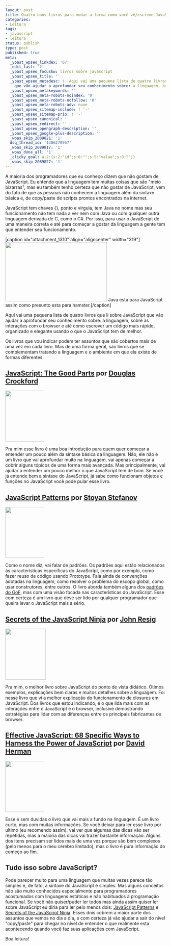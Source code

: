 ```yaml
---
layout: post
title: Quatro bons livros para mudar a forma como você vê/escreve JavaScript
categories:
- Leitura
tags:
- javascript
- leitura
status: publish
type: post
published: true
meta:
  _yoast_wpseo_linkdex: '67'
  _edit_last: '2'
  _yoast_wpseo_focuskw: livros sobre javascript
  _yoast_wpseo_title: ''
  _yoast_wpseo_metadesc: ! 'Aqui vai uma pequena lista de quatro livros sobre JavaScript
    que vão ajudar a aprofundar seu conhecimento sobre: a linguagem, browsers e mais.'
  _yoast_wpseo_metakeywords: ''
  _yoast_wpseo_meta-robots-noindex: '0'
  _yoast_wpseo_meta-robots-nofollow: '0'
  _yoast_wpseo_meta-robots-adv: none
  _yoast_wpseo_sitemap-include: ! '-'
  _yoast_wpseo_sitemap-prio: ! '-'
  _yoast_wpseo_canonical: ''
  _yoast_wpseo_redirect: ''
  _yoast_wpseo_opengraph-description: ''
  _yoast_wpseo_google-plus-description: ''
  _wpas_skip_2089821: '1'
  dsq_thread_id: '1386270957'
  _wpas_skip_2089817: '1'
  _wpas_done_all: '1'
  _clicky_goal: a:2:{s:2:"id";s:0:"";s:5:"value";s:0:"";}
  _wpas_skip_2089827: '1'
---
```

A maioria dos programadores que eu conheço dizem que não gostam de JavaScript. Eu entendo que a linguagem tem muitas coisas que são "meio bizarras", mas eu também tenho certeza que não gostar de JavaScript, vem do fato de que as pessoas não conhecem a linguagem além da sintaxe básica e, de copy/paste de scripts prontos encontrados na internet.

JavaScript tem chaves {}, ponto e virgula, tem Java no nome mas seu funcionamento não tem nada a ver nem com Java ou com qualquer outra linguagem derivada de C, como o C#. Por isso, para usar o JavaScript de uma maneira correta e até para começar a gostar da linguagem a gente tem que entender seu funcionamento.

[caption id="attachment_1310" align="aligncenter" width="319"]<a href="http://templecoding.com/quatro-bons-livros-para-mudar-a-forma-como-voce-ve-escreve-javascript/java-javascript-sm/" rel="attachment wp-att-1310"><img class="size-full wp-image-1310" title="Java e JavaScript" src="http://templecoding.com/wp-content/uploads/2013/06/java-javascript-sm.png" alt="" width="319" height="186" /></a> Java esta para JavaScript assim como presunto esta para hamster.[/caption]

Aqui vai uma pequena lista de quatro livros que li sobre JavaScript que vão ajudar a aprofundar seu conhecimento sobre: a linguagem, sobre as interações com o browser e até como escrever um código mais rápido, organizado e elegante usando o que o JavaScript tem de melhor.

Os livros que vou indicar podem ter assuntos que são cobertos mais de uma vez em cada livro. Mas de uma forma geral, são livros que se complementam tratando a linguagem e o ambiente em que ela existe de formas diferentes.
<h2><a href="http://www.amazon.com/gp/product/0596517742/ref=as_li_ss_tl?ie=UTF8&amp;camp=1789&amp;creative=390957&amp;creativeASIN=0596517742&amp;linkCode=as2&amp;tag=tempcodi0f-20" target="_blank">JavaScript: The Good Parts</a> por <a href="http://www.crockford.com/" target="_blank">Douglas Crockford</a></h2>
<a href="http://www.amazon.com/gp/product/0596517742/ref=as_li_ss_il?ie=UTF8&amp;camp=1789&amp;creative=390957&amp;creativeASIN=0596517742&amp;linkCode=as2&amp;tag=tempcodi0f-20"><img class="alignleft" style="border: 0px;" src="http://ws.assoc-amazon.com/widgets/q?_encoding=UTF8&amp;ASIN=0596517742&amp;Format=_SL160_&amp;ID=AsinImage&amp;MarketPlace=US&amp;ServiceVersion=20070822&amp;WS=1&amp;tag=tempcodi0f-20" alt="" width="122" height="160" border="0" /></a><img style="border: none !important; margin: 0px !important;" src="http://www.assoc-amazon.com/e/ir?t=tempcodi0f-20&amp;l=as2&amp;o=1&amp;a=0596517742" alt="" width="1" height="1" border="0" />

Pra mim esse livro é uma boa introdução para quem quer começar a entender um pouco além da sintaxe básica da linguagem. Não, ele não é um livro que vai aprofundar muito na linguagem, vai apenas começar a cobrir alguns tópicos de uma forma mais avançada. Mas principalmente, vai ajudar a entender um pouco melhor o que JavaScript tem de bom. Se você já entende bem a sintaxe do JavaScript, já sabe como funcionam objetos e funções no JavaScript você pode pular esse livro.
<h2><a href="http://www.amazon.com/gp/product/0596806752/ref=as_li_ss_tl?ie=UTF8&amp;camp=1789&amp;creative=390957&amp;creativeASIN=0596806752&amp;linkCode=as2&amp;tag=tempcodi0f-20" target="_blank">JavaScript Patterns</a> por <a href="http://www.phpied.com/" target="_blank">Stoyan Stefanov</a></h2>
<a href="http://www.amazon.com/gp/product/0596806752/ref=as_li_ss_il?ie=UTF8&amp;camp=1789&amp;creative=390957&amp;creativeASIN=0596806752&amp;linkCode=as2&amp;tag=tempcodi0f-20"><img class="alignleft" style="border: 0px;" src="http://ws.assoc-amazon.com/widgets/q?_encoding=UTF8&amp;ASIN=0596806752&amp;Format=_SL160_&amp;ID=AsinImage&amp;MarketPlace=US&amp;ServiceVersion=20070822&amp;WS=1&amp;tag=tempcodi0f-20" alt="" width="122" height="160" border="0" /></a><img style="border: none !important; margin: 0px !important;" src="http://www.assoc-amazon.com/e/ir?t=tempcodi0f-20&amp;l=as2&amp;o=1&amp;a=0596806752" alt="" width="1" height="1" border="0" />

Como o nome diz, vai falar de padrões. Os padrões aqui estão relacionados às características especificas do JavaScript, como por exemplo, como fazer reuso de código usando Prototype. Fala ainda de convenções adotadas na linguagem, como resolver o problema do escopo global, como usar construtores, entre outros. O livro aborda também alguns dos <a href="https://en.wikipedia.org/wiki/Design_Patterns">padrões do GoF</a>, mas com uma visão focada nas características do JavaScript. Esse com certeza é um livro que deve ser lido por qualquer programador que queira levar o JavaScript mais a sério.
<h2><a href="http://www.amazon.com/gp/product/193398869X/ref=as_li_ss_tl?ie=UTF8&amp;camp=1789&amp;creative=390957&amp;creativeASIN=193398869X&amp;linkCode=as2&amp;tag=tempcodi0f-20" target="_blank">Secrets of the JavaScript Ninja</a> por <a href="http://ejohn.org/" target="_blank">John Resig</a></h2>
<a href="http://www.amazon.com/gp/product/193398869X/ref=as_li_ss_il?ie=UTF8&amp;camp=1789&amp;creative=390957&amp;creativeASIN=193398869X&amp;linkCode=as2&amp;tag=tempcodi0f-20"><img class="alignleft" style="border: 0px;" src="http://ws.assoc-amazon.com/widgets/q?_encoding=UTF8&amp;ASIN=193398869X&amp;Format=_SL160_&amp;ID=AsinImage&amp;MarketPlace=US&amp;ServiceVersion=20070822&amp;WS=1&amp;tag=tempcodi0f-20" alt="" width="127" height="160" border="0" /></a><img style="border: none !important; margin: 0px !important;" src="http://www.assoc-amazon.com/e/ir?t=tempcodi0f-20&amp;l=as2&amp;o=1&amp;a=193398869X" alt="" width="1" height="1" border="0" />

Pra mim, o melhor livro sobre JavaScript do ponto de vista didático. Ótimos exemplos, explicações bem claras e muitos detalhes sobre a linguagem. Foi nesse livro que vi a melhor explicação do funcionamento de closures em JavaScript. Dos livros que estou indicando, é o que lida mais com as interações entre o JavaScript e o browser, inclusive demostrando estratégias para lidar com as diferenças entre os principais fabricantes de browser.
<h2><a href="http://www.amazon.com/gp/product/0321812182/ref=as_li_ss_tl?ie=UTF8&amp;camp=1789&amp;creative=390957&amp;creativeASIN=0321812182&amp;linkCode=as2&amp;tag=tempcodi0f-20" target="_blank">Effective JavaScript: 68 Specific Ways to Harness the Power of JavaScript</a> por <a href="http://calculist.org/" target="_blank">David Herman</a></h2>
<a href="http://www.amazon.com/gp/product/0321812182/ref=as_li_ss_il?ie=UTF8&amp;camp=1789&amp;creative=390957&amp;creativeASIN=0321812182&amp;linkCode=as2&amp;tag=tempcodi0f-20"><img class="alignleft" style="border: 0px;" src="http://ws.assoc-amazon.com/widgets/q?_encoding=UTF8&amp;ASIN=0321812182&amp;Format=_SL160_&amp;ID=AsinImage&amp;MarketPlace=US&amp;ServiceVersion=20070822&amp;WS=1&amp;tag=tempcodi0f-20" alt="" width="122" height="160" border="0" /></a><img style="border: none !important; margin: 0px !important;" src="http://www.assoc-amazon.com/e/ir?t=tempcodi0f-20&amp;l=as2&amp;o=1&amp;a=0321812182" alt="" width="1" height="1" border="0" />

Esse é sem duvidas o livro que vai mais a fundo na linguagem. É um livro curto, mas com muitas informações. Se você deixar para ler esse livro por ultimo (eu recomendo assim), vai ver que algumas das dicas vão ser repetidas, mas a maioria das dicas vai trazer bastante informação. Alguns dos itens precisam ser lidos mais de uma vez porque são bem complexos (pelo menos para o meu cérebro limitado), mas o livro é pura informação do começo ao fim.
<h2><strong>Tudo isso sobre JavaScript?</strong></h2>
Pode parecer muito para uma linguagem que muitas vezes parece tão simples e, de fato, a sintaxe do JavaScript é simples. Mas alguns conceitos não são muito conhecidos especialmente para programadores acostumados com linguagens estáticas e não habituados à programação funcional. Se você não quiser/puder ler todos mas ainda assim quiser ler sobre JavaScript eu diria para ler pelo menos dois: <a href="http://www.amazon.com/gp/product/0596806752/ref=as_li_ss_tl?ie=UTF8&amp;camp=1789&amp;creative=390957&amp;creativeASIN=0596806752&amp;linkCode=as2&amp;tag=tempcodi0f-20" target="_blank">JavaScript Patterns</a> e <a href="http://www.amazon.com/gp/product/193398869X/ref=as_li_ss_tl?ie=UTF8&amp;camp=1789&amp;creative=390957&amp;creativeASIN=193398869X&amp;linkCode=as2&amp;tag=tempcodi0f-20" target="_blank">Secrets of the JavaScript Ninja</a>. Esses dois cobrem a maior parte dos assuntos que vemos no dia a dia, e com certeza já vão ajudar a sair do nível "copy/paste" para chegar no nível de entender o que realmente esta acontecendo quando você faz suas aplicações com JavaScript.

Boa leitura!
